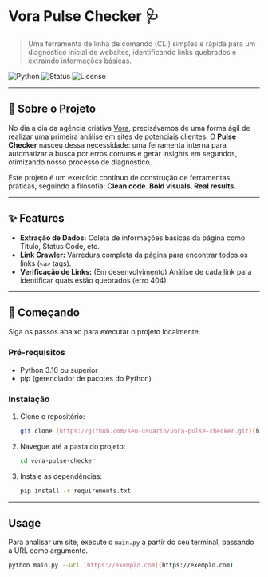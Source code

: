 # Vora Pulse Checker 🩺

> Uma ferramenta de linha de comando (CLI) simples e rápida para um diagnóstico inicial de websites, identificando links quebrados e extraindo informações básicas.

![Python](https://img.shields.io/badge/Python-3.11%2B-blue?style=for-the-badge&logo=python)
![Status](https://img.shields.io/badge/Status-Em%20Desenvolvimento-yellow?style=for-the-badge)
![License](https://img.shields.io/badge/License-MIT-green?style=for-the-badge)

---

## 🎯 Sobre o Projeto

No dia a dia da agência criativa [Vora](https://www.instagram.com/hey.dvora/), precisávamos de uma forma ágil de realizar uma primeira análise em sites de potenciais clientes. O **Pulse Checker** nasceu dessa necessidade: uma ferramenta interna para automatizar a busca por erros comuns e gerar insights em segundos, otimizando nosso processo de diagnóstico.

Este projeto é um exercício contínuo de construção de ferramentas práticas, seguindo a filosofia: **Clean code. Bold visuals. Real results.**

---

## ✨ Features

- **Extração de Dados:** Coleta de informações básicas da página como Título, Status Code, etc.
- **Link Crawler:** Varredura completa da página para encontrar todos os links (`<a>` tags).
- **Verificação de Links:** (Em desenvolvimento) Análise de cada link para identificar quais estão quebrados (erro 404).

---

## 🚀 Começando

Siga os passos abaixo para executar o projeto localmente.

### Pré-requisitos

- Python 3.10 ou superior
- pip (gerenciador de pacotes do Python)

### Instalação

1.  Clone o repositório:
    ```sh
    git clone [https://github.com/seu-usuario/vora-pulse-checker.git](https://github.com/seu-usuario/vora-pulse-checker.git)
    ```
2.  Navegue até a pasta do projeto:
    ```sh
    cd vora-pulse-checker
    ```
3.  Instale as dependências:
    ```sh
    pip install -r requirements.txt
    ```

---

## Usage

Para analisar um site, execute o `main.py` a partir do seu terminal, passando a URL como argumento.

```sh
python main.py --url [https://exemplo.com](https://exemplo.com)
```
